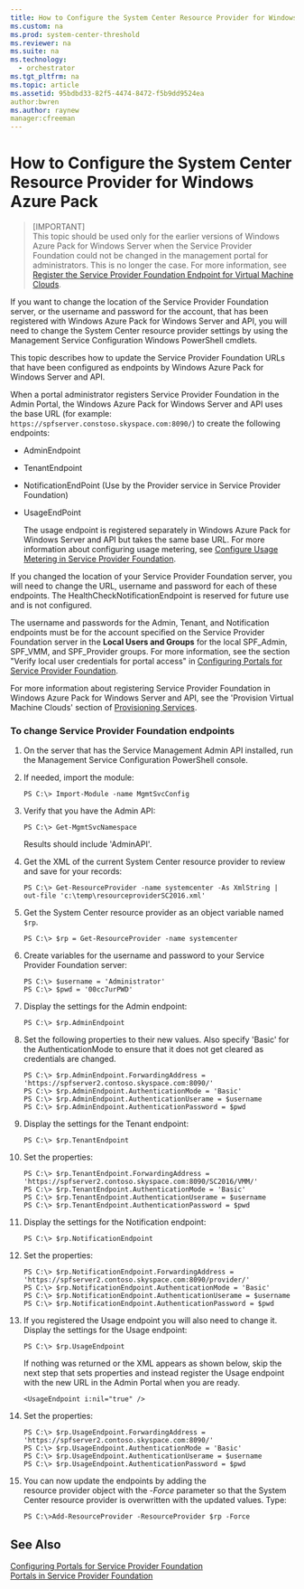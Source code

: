 ```yaml
---
title: How to Configure the System Center Resource Provider for Windows Azure Pack
ms.custom: na
ms.prod: system-center-threshold
ms.reviewer: na
ms.suite: na
ms.technology:
  - orchestrator
ms.tgt_pltfrm: na
ms.topic: article
ms.assetid: 95bdbd33-82f5-4474-8472-f5b9dd9524ea
author:bwren
ms.author: raynew
manager:cfreeman
---
```

# How to Configure the System Center Resource Provider for Windows Azure Pack

> [IMPORTANT]  
> This topic should be used only for the earlier versions of Windows Azure Pack for Windows Server when the Service Provider Foundation could not be changed in the management portal for administrators. This is no longer the case. For more information, see [Register the Service Provider Foundation Endpoint for Virtual Machine Clouds](http://technet.microsoft.com/en-us/library/dn457792.aspx).  

If you want to change the location of the Service Provider Foundation server, or the username and password for the account, that has been registered with Windows Azure Pack for Windows Server and API, you will need to change the System Center resource provider settings by using the Management Service Configuration Windows PowerShell cmdlets.  

This topic describes how to update the Service Provider Foundation URLs that have been configured as endpoints by Windows Azure Pack for Windows Server and API.  

When a portal administrator registers Service Provider Foundation in the Admin Portal, the Windows Azure Pack for Windows Server and API uses the base URL \(for example: `https://spfserver.constoso.skyspace.com:8090/`\) to create the following endpoints:  

-   AdminEndpoint  

-   TenantEndpoint  

-   NotificationEndPoint \(Use by the Provider service in Service Provider Foundation\)  

-   UsageEndPoint  

    The usage endpoint is registered separately in Windows Azure Pack for Windows Server and API but takes the same base URL. For more information about configuring usage metering, see [Configure Usage Metering in Service Provider Foundation](Configure-Usage-Metering.md).  

If you changed the location of your Service Provider Foundation server, you will need to change the URL, username and password for each of these endpoints. The HealthCheckNotificationEndpoint is reserved for future use and is not configured.  

The username and passwords for the Admin, Tenant, and Notification endpoints must be for the account specified on the Service Provider Foundation server  in the **Local Users and Groups** for the local SPF\_Admin, SPF\_VMM, and SPF\_Provider groups. For more information, see the section "Verify local user credentials for portal access" in [Configuring Portals for Service Provider Foundation](../Deploy/Configuring-Portals-for-Service-Provider-Foundation.md#LocalCreds).  

For more information about registering Service Provider Foundation in Windows Azure Pack for Windows Server and API, see the 'Provision Virtual Machine Clouds' section of [Provisioning Services](http://msdn.microsoft.com/library/jj838661.aspx).  

### To change Service Provider Foundation endpoints  

1.  On the server that has the Service Management Admin API installed, run the Management Service Configuration PowerShell console.  

2.  If needed, import the module:  

    ```  
    PS C:\> Import-Module -name MgmtSvcConfig  
    ```  

3.  Verify that you have the Admin API:  

    ```  
    PS C:\> Get-MgmtSvcNamespace  
    ```  

    Results should include 'AdminAPI'.  

4.  Get the XML of the current System Center resource provider to review and save for your records:  

    ```  
    PS C:\> Get-ResourceProvider -name systemcenter -As XmlString | out-file 'c:\temp\resourceproviderSC2016.xml'   
    ```  

5.  Get the System Center resource provider as an object variable named `$rp`.  

    ```  
    PS C:\> $rp = Get-ResourceProvider -name systemcenter  
    ```  

6.  Create variables for the username and password to your Service Provider Foundation server:  

    ```  
    PS C:\> $username = 'Administrator'  
    PS C:\> $pwd = '00cc7urPWD'  
    ```  

7.  Display the settings for the Admin endpoint:  

    ```  
    PS C:\> $rp.AdminEndpoint  
    ```  

8.  Set the following properties to their new values. Also specify 'Basic' for the AuthenticationMode to ensure that it does not get cleared as credentials are changed.  

    ```  
    PS C:\> $rp.AdminEndpoint.ForwardingAddress = 'https://spfserver2.contoso.skyspace.com:8090/'  
    PS C:\> $rp.AdminEndpoint.AuthenticationMode = 'Basic'  
    PS C:\> $rp.AdminEndpoint.AuthenticationUserame = $username  
    PS C:\> $rp.AdminEndpoint.AuthenticationPassword = $pwd  
    ```  

9. Display the settings for the Tenant endpoint:  

    ```  
    PS C:\> $rp.TenantEndpoint  
    ```  

10. Set the properties:  

    ```  
    PS C:\> $rp.TenantEndpoint.ForwardingAddress = 'https://spfserver2.contoso.skyspace.com:8090/SC2016/VMM/'  
    PS C:\> $rp.TenantEndpoint.AuthenticationMode = 'Basic'  
    PS C:\> $rp.TenantEndpoint.AuthenticationUserame = $username  
    PS C:\> $rp.TenantEndpoint.AuthenticationPassword = $pwd  
    ```  

11. Display the settings for the Notification endpoint:  

    ```  
    PS C:\> $rp.NotificationEndpoint  
    ```  

12. Set the properties:  

    ```  
    PS C:\> $rp.NotificationEndpoint.ForwardingAddress = 'https://spfserver2.contoso.skyspace.com:8090/provider/'  
    PS C:\> $rp.NotificationEndpoint.AuthenticationMode = 'Basic'  
    PS C:\> $rp.NotificationEndpoint.AuthenticationUserame = $username  
    PS C:\> $rp.NotificationEndpoint.AuthenticationPassword = $pwd  
    ```  

13. If you registered the Usage endpoint you will also need to change it. Display the settings for the Usage endpoint:  

    ```  
    PS C:\> $rp.UsageEndpoint  
    ```  

    If nothing was returned or the XML appears as shown below, skip the next step that sets properties and instead register the Usage endpoint with the new URL in the Admin Portal when you are ready.  

    ```  
    <UsageEndpoint i:nil="true" />  

    ```  

14. Set the properties:  

    ```  
    PS C:\> $rp.UsageEndpoint.ForwardingAddress = 'https://spfserver2.contoso.skyspace.com:8090/'  
    PS C:\> $rp.UsageEndpoint.AuthenticationMode = 'Basic'  
    PS C:\> $rp.UsageEndpoint.AuthenticationUserame = $username  
    PS C:\> $rp.UsageEndpoint.AuthenticationPassword = $pwd  
    ```  

15. You can now update the endpoints by adding the  
    resource provider object with the \-*Force* parameter so that the System Center resource provider is overwritten with the updated values. Type:  

    ```  
    PS C:\>Add-ResourceProvider -ResourceProvider $rp -Force  
    ```  

## See Also  
[Configuring Portals for Service Provider Foundation](../Deploy/Configuring-Portals-for-Service-Provider-Foundation.md)  
[Portals in Service Provider Foundation](../Get-Started/Portals-in-Service-Provider-Foundation.md)    

